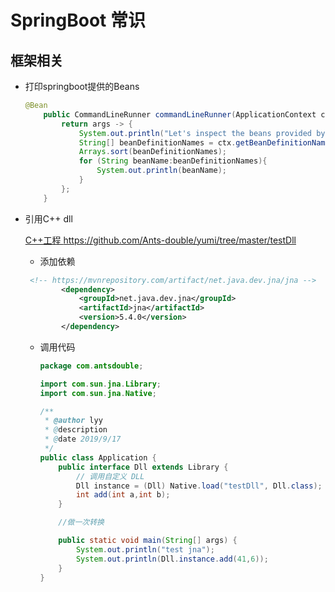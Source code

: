 # SpringBoot 常识

## 框架相关

- 打印springboot提供的Beans

  ``` java
  @Bean
      public CommandLineRunner commandLineRunner(ApplicationContext ctx){
          return args -> {
              System.out.println("Let's inspect the beans provided by spring boot");
              String[] beanDefinitionNames = ctx.getBeanDefinitionNames();
              Arrays.sort(beanDefinitionNames);
              for (String beanName:beanDefinitionNames){
                  System.out.println(beanName);
              }
          };
      }
  ```

  

- 引用C++ dll

  [C++工程 https://github.com/Ants-double/yumi/tree/master/testDll ]( https://github.com/Ants-double/yumi/tree/master/testDll )

  - 添加依赖

  ``` xml
   <!-- https://mvnrepository.com/artifact/net.java.dev.jna/jna -->
          <dependency>
              <groupId>net.java.dev.jna</groupId>
              <artifactId>jna</artifactId>
              <version>5.4.0</version>
          </dependency>
  ```

  - 调用代码

    ``` java
    package com.antsdouble;
    
    import com.sun.jna.Library;
    import com.sun.jna.Native;
    
    /**
     * @author lyy
     * @description
     * @date 2019/9/17
     */
    public class Application {
        public interface Dll extends Library {
            // 调用自定义 DLL
            Dll instance = (Dll) Native.load("testDll", Dll.class);
            int add(int a,int b);
        }
    
        //做一次转换
    
        public static void main(String[] args) {
            System.out.println("test jna");
            System.out.println(Dll.instance.add(41,6));
        }
    }
    
    ```

    